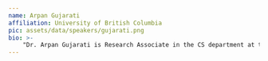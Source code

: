 ```yaml
---
name: Arpan Gujarati
affiliation: University of British Columbia 
pic: assets/data/speakers/gujarati.png
bio: >-
    "Dr. Arpan Gujarati is Research Associate in the CS department at the University of British Columbia (UBC) in Vancouver (Canada). He is affiliated with the Systopia Lab at UBC, where he works with Margo Seltzer. Earlier, he spent a year as a postdoctoral researcher at the Max Planck Institute for Software Systems (MPI-SWS) in Saarbrücken (Germany), during which he worked with Jonathan Mace in the Cloud Software Systems Group. He completed his PhD thesis titled – Towards “Ultra-Reliable” CPS: Reliability Analysis of Distributed Real-Time Systems – under the supervision of Björn B. Brandenburg in the Real-Time Systems Group at MPI-SWS. He is the recipient of the 2021 SIGBED Paul Caspi Memorial Dissertation Award.  He is broadly interested in real-time systems, distributed systems, fault tolerance, reliability analysis, and scheduling problems in the cloud domain as well as in the cyber-physical systems (CPS) domain."
---
```

